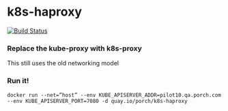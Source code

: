 # k8s-haproxy

[![Build Status](https://travis-ci.org/mikedanese/k8s-haproxy.svg)](https://travis-ci.org/mikedanese/k8s-haproxy)
### Replace the kube-proxy with k8s-proxy
This still uses the old networking model
### Run it!

```
docker run --net=”host” --env KUBE_APISERVER_ADDR=pilot10.qa.porch.com --env KUBE_APISERVER_PORT=7080 -d quay.io/porch/k8s-haproxy
```
